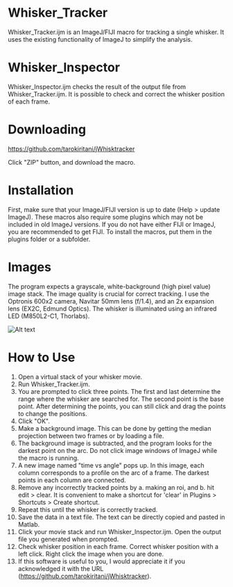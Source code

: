 Whisker_Tracker
===============
Whisker_Tracker.ijm is an ImageJ/FIJI macro for tracking a single whisker. It
uses the existing functionality of ImageJ to simplify the analysis.

Whisker_Inspector
=================
Whisker_Inspector.ijm checks the result of the output file from Whisker_Tracker.ijm.
It is possible to check and correct the whisker position of each frame.

Downloading
===========
https://github.com/tarokiritani/jWhisktracker

Click "ZIP" button, and download the macro.

Installation
============
First, make sure that your ImageJ/FIJI version is up to date (Help > update ImageJ).
These macros also require some plugins which may not be included in old ImageJ versions. If
you do not have either FIJI or ImageJ, you are recommended to get FIJI.
To install the macros, put them in the plugins folder or a subfolder.

Images
======
The program expects a grayscale, white-background (high pixel value) image stack.
The image quality is crucial for correct tracking. I use the Optronis 600x2 camera, Navitar 50mm lens
(f/1.4), and an 2x expansion lens (EX2C, Edmund Optics). The whisker is illuminated
using an infrared LED (M850L2-C1, Thorlabs).

![Alt text](https://raw.github.com/tarokiritani/jWhisktracker/master/withExpander.jpg "Whisker Image")

<!---
Algorithm
=========
Whisker_Tracker.ijm first determines an arc and a basepoint on the image based on the user input. It then looks
for the darkest point on the arc, and calculates the angle from the basepoint. It
also subtract the background before searching for the whisker.
-->

How to Use
==========
1. Open a virtual stack of your whisker movie. 
2. Run Whisker_Tracker.ijm.
3. You are prompted to click three points. The first and last determine the range
where the whisker are searched for. The second point is the base point. After determining
the points, you can still click and drag the points to change the positions.
4. Click "OK".
5. Make a background image. This can be done by getting the median projection between two frames or by loading a file.
6. The background image is subtracted, and the program looks for the darkest point on the arc. Do not click image windows of ImageJ while the macro is running.
7. A new image named "time vs angle" pops up. In this image, each column corresponds to a profile on the arc of a frame. The darkest points in each column are connected.
8. Remove any incorrectly tracked points by a. making an roi, and b. hit edit > clear. It is convenient to make a shortcut for 'clear' in Plugins > Shortcuts > Create shortcut.
9. Repeat this until the whisker is correctly tracked.
10. Save the data in a text file. The text can be directly
 copied and pasted in Matlab.
11. Click your movie stack and run Whisker_Inspector.ijm. Open the output file you generated when prompted.
12. Check whisker position in each frame. Correct whisker position with a left click. Right click the image when you are done.
13. If this software is useful to you, I would appreciate it if you acknowledged it with
the URL (https://github.com/tarokiritani/jWhisktracker).